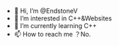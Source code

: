 - 👋 Hi, I’m @EndstoneV
- 👀 I’m interested in C++&Websites
- 🌱 I’m currently learning C++
- 📫 How to reach me ？No.

<!---
EndstoneV/EndstoneV is a ✨ special ✨ repository because its `README.md` (this file) appears on your GitHub profile.
You can click the Preview link to take a look at your changes.
--->
